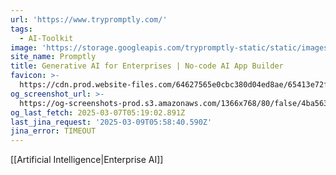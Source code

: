```yaml
---
url: 'https://www.trypromptly.com/'
tags:
  - AI-Toolkit
image: 'https://storage.googleapis.com/trypromptly-static/static/images/logo.png'
site_name: Promptly
title: Generative AI for Enterprises | No-code AI App Builder
favicon: >-
  https://cdn.prod.website-files.com/64627565e0cbc380d04ed8ae/65413e72f8ba5f7593e33d4b_icon.png
og_screenshot_url: >-
  https://og-screenshots-prod.s3.amazonaws.com/1366x768/80/false/4ba56372be3981392093ef700088e788fe7c630185dd3ea6f6b87ce967035f13.jpeg
og_last_fetch: 2025-03-07T05:19:02.891Z
last_jina_request: '2025-03-09T05:58:40.590Z'
jina_error: TIMEOUT
---
```

[[Artificial Intelligence|Enterprise AI]]
